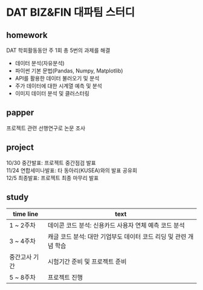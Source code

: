 # DAT BIZ&amp;FIN 대파팀 스터디    
## homework    
DAT 학회활동동안 주 1회 총 5번의 과제를 해결  
- 데이터 분석(자유분석)  
- 파이썬 기본 문법(Pandas, Numpy, Matplotlib)    
- API를 활용한 데이터 불러오기 및 분석    
- 주가 데이터에 대한 시계열 예측 및 분석    
- 이미지 데이터 분석 및 클러스터링  
  
## papper      
프로젝트 관련 선행연구로 논문 조사      
  
## project       
10/30 중간발표: 프로젝트 중간점검 발표         
11/24 연합세미나발표: 타 동아리(KUSEA)와의 발표 공유회        
12/5 최종발표: 프로젝트 최종 마무리 발표      
   
## study        
| time line | text  |  
|-----------|------------|  
| 1 ~ 2주차   | 데이콘 코드 분석: 신용카드 사용자 연체 예측 코드 분석 |   
| 3 ~ 4주차   | 캐글 코드 분석: 대만 기업부도 데이터 코드 리딩 및 관련 개념 학습 |   
| 중간고사 기간   | 시험기간 준비 및 프로젝트 준비 |
| 5 ~ 8주차   | 프로젝트 진행 |

